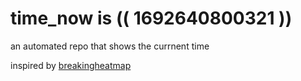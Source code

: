 # time_now is (( 1692640800321 ))

an automated repo that shows the currnent time

inspired by [breakingheatmap](https://github.com/breakingheatmap/breakingheatmap)